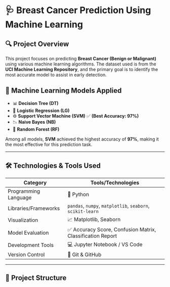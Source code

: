 # 🩺 Breast Cancer Prediction Using Machine Learning

## 🔍 Project Overview

This project focuses on predicting **Breast Cancer (Benign or Malignant)** using various machine learning algorithms. The dataset used is from the **UCI Machine Learning Repository**, and the primary goal is to identify the most accurate model to assist in early detection.

## 🧠 Machine Learning Models Applied
- 📊 **Decision Tree (DT)**
- 🔄 **Logistic Regression (LG)**
- ⚙️ **Support Vector Machine (SVM)** ✅ **(Best Accuracy: 97%)**
- 📉 **Naive Bayes (NB)**
- 🌳 **Random Forest (RF)**

Among all models, **SVM** achieved the highest accuracy of **97%**, making it the most effective for this prediction task.

---

## 🛠️ Technologies & Tools Used

| Category              | Tools/Technologies                   |
|-----------------------|--------------------------------------|
| Programming Language  | 🐍 Python                            |
| Libraries/Frameworks  | `pandas`, `numpy`, `matplotlib`, `seaborn`, `scikit-learn` |
| Visualization         | 📈 Matplotlib, Seaborn               |
| Model Evaluation      | ✅ Accuracy Score, Confusion Matrix, Classification Report |
| Development Tools     | 💻 Jupyter Notebook / VS Code        |
| Version Control       | 🔗 Git & GitHub                      |

---

## 📂 Project Structure

